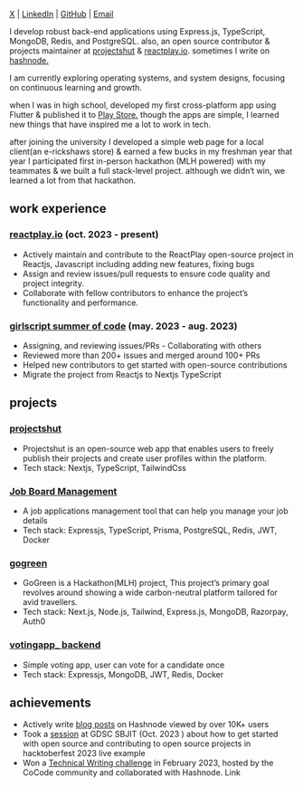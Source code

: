 [X](https://x.com/priyankarpal)  | [LinkedIn](https://www.linkedin.com/in/priyankarpal) | [GitHub](https://github.com/priyankarpal) | [Email](mailto:priyankarpal9@gmail.com)


I develop robust back-end applications using Express.js, TypeScript, MongoDB, Redis, and PostgreSQL. also, an open source contributor & projects maintainer at [projectshut](https://github.com/priyankarpal/projectshut) & [reactplay.io](https://github.com/reactplay/react-play). sometimes I write on [hashnode.](https://ppal.hashnode.dev/)

I am currently exploring operating systems, and system designs, focusing on continuous learning and growth.

when I was in high school, developed my first cross-platform app using Flutter & published it to [Play Store.](https://play.google.com/store/apps/dev?id=7166668392984578038&gl=US) though the apps are simple, I learned new things that have inspired me a lot to work in tech.

after joining the university I developed a simple web page for a local client(an e-rickshaws store) & earned a few bucks in my freshman year that year I participated first in-person hackathon (MLH powered) with my teammates & we built a full stack-level project. although we didn‘t win, we learned a lot from that hackathon.

## work experience

### [reactplay.io](https://github.com/reactplay/react-play) (oct. 2023 - present)

- Actively maintain and contribute to the ReactPlay open-source project in Reactjs, Javascript including
  adding new features, fixing bugs
- Assign and review issues/pull requests to ensure code quality and project integrity.
- Collaborate with fellow contributors to enhance the project’s functionality and performance.

### [girlscript summer of code](https://github.com/priyankarpal/projectshut/discussions/415) (may. 2023 - aug. 2023)

- Assigning, and reviewing issues/PRs - Collaborating with others
- Reviewed more than 200+ issues and merged around 100+ PRs
- Helped new contributors to get started with open-source contributions
- Migrate the project from Reactjs to Nextjs TypeScript

## projects

### [projectshut](https://github.com/priyankarpal/projectshut)

- Projectshut is an open-source web app that enables users to freely publish their projects and create
  user profiles within the platform.
- Tech stack: Nextjs, TypeScript, TailwindCss

### [Job Board Management](https://github.com/priyankarpal/jobboard-project-backend)

- A job applications management tool that can help you manage your job details
- Tech stack: Expressjs, TypeScript, Prisma, PostgreSQL, Redis, JWT, Docker

### [gogreen](https://github.com/priyankarpal/gogreen)

- GoGreen is a Hackathon(MLH) project, This project’s primary goal revolves around showing a
  wide carbon-neutral platform tailored for avid travellers.
- Tech stack: Next.js, Node.js, Tailwind, Express.js,
  MongoDB, Razorpay, Auth0

### [votingapp\_ backend](https://github.com/priyankarpal/voting-app)

- Simple voting app, user can vote for a candidate once
- Tech stack: Expressjs, MongoDB, JWT, Redis, Docker

## achievements

- Actively write [blog posts](https://ppal.hashnode.dev) on Hashnode viewed by over 10K+ users
- Took a [session](https://gdsc.community.dev/events/details/developer-student-clubs-sb-jain-institute-of-technology-management-research-nagpur-presents-hacktoberfest-2023-your-open-source-odyssey-begins/) at GDSC SBJIT (Oct. 2023 ) about how to get started with open source and contributing
  to open source projects in hacktoberfest 2023 live example
- Won a [Technical Writing challenge](https://github.com/thecocode/blog-a-thon?tab=readme-ov-file#feb23) in February 2023, hosted by the CoCode community and collaborated with
  Hashnode. Link
